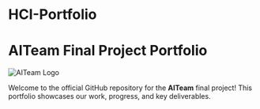 # HCI-Portfolio
# AITeam Final Project Portfolio

![AITeam Logo](assets/AITeam-logo.png)

Welcome to the official GitHub repository for the **AITeam** final project! This portfolio showcases our work, progress, and key deliverables.
